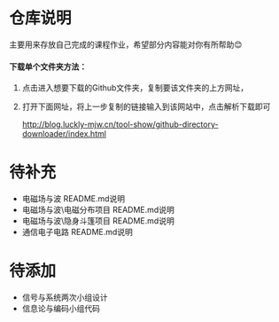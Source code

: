 # 仓库说明
主要用来存放自己完成的课程作业，希望部分内容能对你有所帮助😊
#### 下载单个文件夹方法：
1. 点击进入想要下载的Github文件夹，复制要该文件夹的上方网址，
2. 打开下面网址，将上一步复制的链接输入到该网站中，点击解析下载即可

    http://blog.luckly-mjw.cn/tool-show/github-directory-downloader/index.html

# 待补充
+ 电磁场与波 README.md说明
+ 电磁场与波\电磁分布项目 README.md说明
+ 电磁场与波\隐身斗篷项目 README.md说明
+ 通信电子电路 README.md说明

# 待添加
+ 信号与系统两次小组设计
+ 信息论与编码小组代码